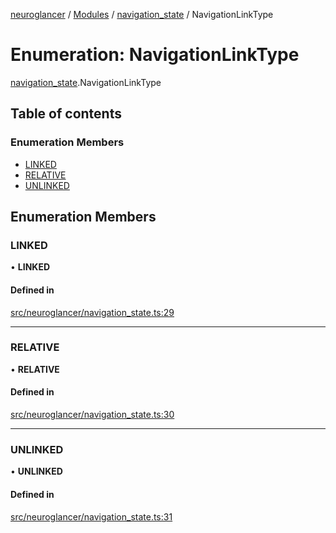 [neuroglancer](../README.md) / [Modules](../modules.md) / [navigation\_state](../modules/navigation_state.md) / NavigationLinkType

# Enumeration: NavigationLinkType

[navigation_state](../modules/navigation_state.md).NavigationLinkType

## Table of contents

### Enumeration Members

- [LINKED](navigation_state.NavigationLinkType.md#linked)
- [RELATIVE](navigation_state.NavigationLinkType.md#relative)
- [UNLINKED](navigation_state.NavigationLinkType.md#unlinked)

## Enumeration Members

### LINKED

• **LINKED**

#### Defined in

[src/neuroglancer/navigation_state.ts:29](https://github.com/ActiveBrainAtlas2/neuroglancer/blob/b9eb98e6/src/neuroglancer/navigation_state.ts#L29)

___

### RELATIVE

• **RELATIVE**

#### Defined in

[src/neuroglancer/navigation_state.ts:30](https://github.com/ActiveBrainAtlas2/neuroglancer/blob/b9eb98e6/src/neuroglancer/navigation_state.ts#L30)

___

### UNLINKED

• **UNLINKED**

#### Defined in

[src/neuroglancer/navigation_state.ts:31](https://github.com/ActiveBrainAtlas2/neuroglancer/blob/b9eb98e6/src/neuroglancer/navigation_state.ts#L31)
